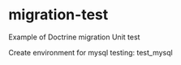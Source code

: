# migration-test
Example of Doctrine migration Unit test

Create environment for mysql testing: test_mysql
